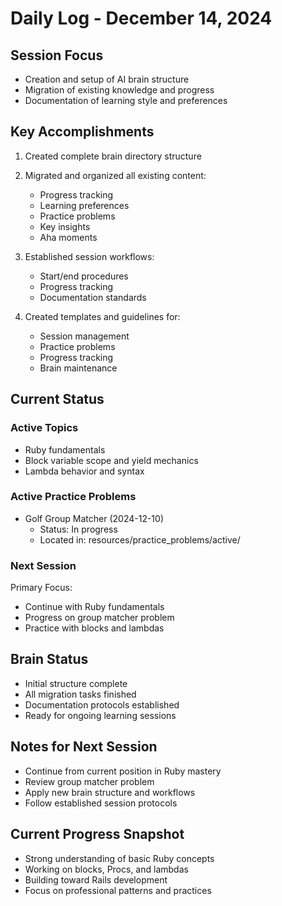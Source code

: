 # Daily Log - December 14, 2024

## Session Focus
- Creation and setup of AI brain structure
- Migration of existing knowledge and progress
- Documentation of learning style and preferences

## Key Accomplishments
1. Created complete brain directory structure
2. Migrated and organized all existing content:
   - Progress tracking
   - Learning preferences
   - Practice problems
   - Key insights
   - Aha moments

3. Established session workflows:
   - Start/end procedures
   - Progress tracking
   - Documentation standards

4. Created templates and guidelines for:
   - Session management
   - Practice problems
   - Progress tracking
   - Brain maintenance

## Current Status
### Active Topics
- Ruby fundamentals
- Block variable scope and yield mechanics
- Lambda behavior and syntax

### Active Practice Problems
- Golf Group Matcher (2024-12-10)
  - Status: In progress
  - Located in: resources/practice_problems/active/

### Next Session
Primary Focus:
- Continue with Ruby fundamentals
- Progress on group matcher problem
- Practice with blocks and lambdas

## Brain Status
- Initial structure complete
- All migration tasks finished
- Documentation protocols established
- Ready for ongoing learning sessions

## Notes for Next Session
- Continue from current position in Ruby mastery
- Review group matcher problem
- Apply new brain structure and workflows
- Follow established session protocols

## Current Progress Snapshot
- Strong understanding of basic Ruby concepts
- Working on blocks, Procs, and lambdas
- Building toward Rails development
- Focus on professional patterns and practices